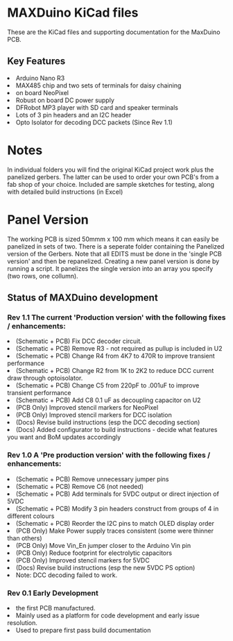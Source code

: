 # MAXDuino KiCad files
These are the KiCad files and supporting documentation for the MaxDuino PCB.
## Key Features
<Li>Arduino Nano R3
<Li>MAX485 chip and two sets of terminals for daisy chaining
<Li>on board NeoPixel
<Li>Robust on board DC power supply
<Li>DFRobot MP3 player with SD card and speaker terminals
<Li>Lots of 3 pin headers and an I2C header
<Li>Opto Isolator for decoding DCC packets (Since Rev 1.1)

# Notes
In individual folders you will find the original KiCad project work plus the panelized gerbers.
The latter can be used to order your own PCB's from a fab shop of your choice.
Included are sample sketches for testing, along with detailed build instructions (in Excel)


# Panel Version
The working PCB is sized 50mmm x 100 mm which means it can easily be panelized in sets of two.
There is a seperate folder containing the Panelized version of the Gerbers.
Note that all EDITS must be done in the 'single PCB version' and then be repanelized. 
Creating a new panel version is done by running a script.
It panelizes the single version into an array you specify (two rows, one collumn).  

## Status of MAXDuino development 

### Rev 1.1 The current 'Production version' with the following fixes / enhancements:
<Li> (Schematic + PCB) Fix DCC decoder circuit.</Li>
<Li> (Schematic + PCB) Remove R3 - not required as pullup is included in U2</Li>
<Li> (Schematic + PCB) Change R4 from 4K7 to 470R to improve transient performance</Li>
<Li> (Schematic + PCB) Change R2 from 1K to 2K2 to reduce DCC current draw through optoisolator.</Li>
<Li> (Schematic + PCB) Change C5 from 220pF to .001uF  to improve transient performance</Li>
<Li> (Schematic + PCB) Add C8 0.1 uF as decoupling capacitor on U2</Li>
<Li> (PCB Only) Improved stencil markers for NeoPixel</Li>
<Li> (PCB Only) Improved stencil markers for DCC isolation</Li>
<Li> (Docs) Revise build instructions (esp the DCC decoding section)</Li>
<Li> (Docs) Added configurator to build instructions - decide what features you want and BoM updates accordingly</Li>

### Rev 1.0 A 'Pre production version' with the following fixes / enhancements:
<Li> (Schematic + PCB) Remove unnecessary jumper pins</Li>
<Li> (Schematic + PCB) Remove C6 (not needed)</Li>
<Li> (Schematic + PCB) Add terminals for 5VDC output or direct injection of 5VDC</Li>
<Li> (Schematic + PCB) Modify 3 pin headers construct from groups of 4 in different colours</Li>
<Li> (Schematic + PCB) Reorder the I2C pins to match OLED display order</Li>
<LI> (PCB Only) Make Power supply traces consistent (some were thinner than others)</Li>
<LI> (PCB Only) Move Vin_En jumper closer to the Arduino Vin pin</Li>
<Li> (PCB Only) Reduce footprint for electrolytic capacitors</Li>
<Li> (PCB Only) Improved stencil markers for 5VDC</Li>
<Li> (Docs) Revise build instructions (esp the new 5VDC PS option)</Li>
<Li> Note: DCC decoding failed to work.</Li>


### Rev 0.1 Early Development 
<Li> the first PCB manufactured.</Li> 
<Li> Mainly used as a platform for code development and early issue resolution.</Li>
<Li> Used to prepare first pass build documentation</Li>
